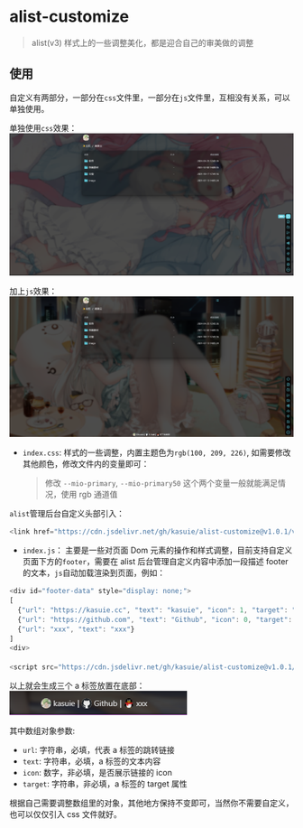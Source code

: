 <!--
 * @Author: kasuie
 * @Date: 2023-05-08 22:52:57
 * @LastEditors: kasuie
 * @LastEditTime: 2024-04-25 22:20:42
 * @Description:
-->

# alist-customize

> alist(v3) 样式上的一些调整美化，都是迎合自己的审美做的调整

## 使用

自定义有两部分，一部分在`css`文件里，一部分在`js`文件里，互相没有关系，可以单独使用。

单独使用`css`效果：
![alt text](v3/preview/prev-css.png)

加上`js`效果：
![alt text](v3/preview/prev-js.png)

- `index.css`: 样式的一些调整，内置主题色为`rgb(100, 209, 226)`, 如需要修改其他颜色，修改文件内的变量即可：

  > 修改 `--mio-primary`, `--mio-primary50` 这个两个变量一般就能满足情况，使用 rgb 通道值

`alist`管理后台自定义头部引入：

```js
<link href="https://cdn.jsdelivr.net/gh/kasuie/alist-customize@v1.0.1/v3/css/index.min.css" rel="stylesheet" type="text/css" />
```

- `index.js`： 主要是一些对页面 Dom 元素的操作和样式调整，目前支持自定义页面下方的`footer`，需要在 alist 后台管理自定义内容中添加一段描述 footer 的文本，`js`自动加载渲染到页面，例如：

```js
<div id="footer-data" style="display: none;">
[
  {"url": "https://kasuie.cc", "text": "kasuie", "icon": 1, "target": "_blank"},
  {"url": "https://github.com", "text": "Github", "icon": 0, "target": "_blank"},
  {"url": "xxx", "text": "xxx"}
]
<div>

<script src="https://cdn.jsdelivr.net/gh/kasuie/alist-customize@v1.0.1/v3/js/index.min.js"></script>
```

以上就会生成三个 a 标签放置在底部：![alt text](v3/preview/image.png)

其中数组对象参数:

- `url`: 字符串，必填，代表 a 标签的跳转链接
- `text`: 字符串，必填，a 标签的文本内容
- `icon`: 数字，非必填，是否展示链接的 icon
- `target`: 字符串，非必填，a 标签的 target 属性

根据自己需要调整数组里的对象，其他地方保持不变即可，当然你不需要自定义，也可以仅仅引入 css 文件就好。
